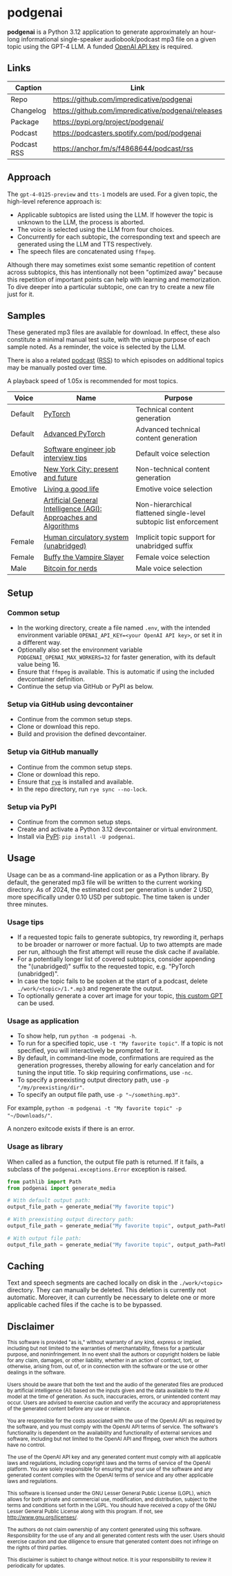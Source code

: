 # podgenai
**podgenai** is a Python 3.12 application to generate approximately an hour-long informational single-speaker audiobook/podcast mp3 file on a given topic using the GPT-4 LLM. A funded [OpenAI API key](https://platform.openai.com/api-keys) is required.

## Links
| Caption     | Link                                               |
|-------------|----------------------------------------------------|
| Repo        | https://github.com/impredicative/podgenai          |
| Changelog   | https://github.com/impredicative/podgenai/releases |
| Package     | https://pypi.org/project/podgenai/                 |
| Podcast     | https://podcasters.spotify.com/pod/podgenai        |
| Podcast RSS | https://anchor.fm/s/f4868644/podcast/rss           |

## Approach
The `gpt-4-0125-preview` and `tts-1` models are used. For a given topic, the high-level reference approach is:

* Applicable subtopics are listed using the LLM. If however the topic is unknown to the LLM, the process is aborted.
* The voice is selected using the LLM from four choices.
* Concurrently for each subtopic, the corresponding text and speech are generated using the LLM and TTS respectively.
* The speech files are concatenated using `ffmpeg`.

Although there may sometimes exist some semantic repetition of content across subtopics, this has intentionally not been "optimized away" because this repetition of important points can help with learning and memorization. To dive deeper into a particular subtopic, one can try to create a new file just for it.

## Samples
These generated mp3 files are available for download. In effect, these also constitute a minimal manual test suite, with the unique purpose of each sample noted. As a reminder, the voice is selected by the LLM.

There is also a related [podcast](https://podcasters.spotify.com/pod/podgenai) ([RSS](https://anchor.fm/s/f4868644/podcast/rss)) to which episodes on additional topics may be manually posted over time.

A playback speed of 1.05x is recommended for most topics.

| Voice   | Name                                                                                                                                          | Purpose                                                           |
|---------|-----------------------------------------------------------------------------------------------------------------------------------------------|-------------------------------------------------------------------|
| Default | [PyTorch](https://mega.nz/file/5Ic21CZK#ovayjipDqYeYaSw9HhRTufjIxIuJr5M8lFq3LNvtEQQ)                                                          | Technical content generation                                      |
| Default | [Advanced PyTorch](https://mega.nz/file/kFsVxSZQ#LFrQVqH-1T1uLHNtgXrjGZYdgcyiE2FCpEu1ztZx3Ak)                                                 | Advanced technical content generation                             |
| Default | [Software engineer job interview tips](https://mega.nz/file/RYtUHboC#Vf6qT_nU3ncXSymHkfmbg4jcg0CHvj020ixmS5pYlxY)                             | Default voice selection                                           |
| Emotive | [New York City: present and future](https://mega.nz/file/gEcBERqL#LCdkwFMCt2L1PdQLpD-6-BZ8VrvalTlZwqrSzNEw5Cc)                                | Non-technical content generation                                  |
| Emotive | [Living a good life](https://mega.nz/file/NNMUFTJT#8ga2REaZaT79-zf83KqBT2tUW8Q8j5sT0WAuxQUEpQ8)                                               | Emotive voice selection                                           |
| Default | [Artificial General Intelligence (AGI): Approaches and Algorithms](https://mega.nz/file/0JkWnDQQ#PSUA5aj0q_yU18T4XsazYZoSG9bqjUi7vCLmjVrY1IA) | Non-hierarchical flattened single-level subtopic list enforcement |
| Female  | [Human circulatory system (unabridged)](https://mega.nz/file/UYt2WLDA#4q-UI8cWffzN0PG8ZGiQK_96dudklBJOfFmpE_3for4)                            | Implicit topic support for unabridged suffix                      |
| Female  | [Buffy the Vampire Slayer](https://mega.nz/file/FddQWRJb#q_3XoTfgsQIvU6oZcJK7Y9or4Tjcx7BK2YLf_whjH4g)                                         | Female voice selection                                            |
| Male    | [Bitcoin for nerds](https://mega.nz/file/QVNyWYrZ#RqKuAcG6LUwOZi20ZBkygRNin9f7rpLBm1xsoILoAFI)                                                | Male voice selection                                              |

## Setup

### Common setup
* In the working directory, create a file named `.env`, with the intended environment variable `OPENAI_API_KEY=<your OpenAI API key>`, or set it in a different way.
* Optionally also set the environment variable `PODGENAI_OPENAI_MAX_WORKERS=32` for faster generation, with its default value being 16.
* Ensure that `ffmpeg` is available. This is automatic if using the included devcontainer definition.
* Continue the setup via GitHub or PyPI as below.

### Setup via GitHub using devcontainer
* Continue from the common setup steps.
* Clone or download this repo.
* Build and provision the defined devcontainer.

### Setup via GitHub manually
* Continue from the common setup steps.
* Clone or download this repo.
* Ensure that [`rye`](https://rye-up.com/) is installed and available.
* In the repo directory, run `rye sync --no-lock`.

### Setup via PyPI
* Continue from the common setup steps.
* Create and activate a Python 3.12 devcontainer or virtual environment.
* Install via [PyPI](https://pypi.org/project/podgenai/): `pip install -U podgenai`.

## Usage
Usage can be as a command-line application or as a Python library. By default, the generated mp3 file will be written to the current working directory. As of 2024, the estimated cost per generation is under 2 USD, more specifically under 0.10 USD per subtopic. The time taken is under three minutes.

### Usage tips
* If a requested topic fails to generate subtopics, try rewording it, perhaps to be broader or narrower or more factual. Up to two attempts are made per run, although the first attempt will reuse the disk cache if available.
* For a potentially longer list of covered subtopics, consider appending the "(unabridged)" suffix to the requested topic, e.g. "PyTorch (unabridged)".
* In case the topic fails to be spoken at the start of a podcast, delete `./work/<topic>/1.*.mp3` and regenerate the output.
* To optionally generate a cover art image for your topic, [this custom GPT](https://chat.openai.com/g/g-SvmRhBwX1-podcast-episode-cover-art) can be used.

### Usage as application
* To show help, run `python -m podgenai -h`.
* To run for a specified topic, use `-t "My favorite topic"`. If a topic is not specified, you will interactively be prompted for it.
* By default, in command-line mode, confirmations are required as the generation progresses, thereby allowing for early cancelation and for tuning the input title. To skip requiring confirmations, use `-nc`.
* To specify a preexisting output directory path, use `-p "/my/preexisting/dir"`.
* To specify an output file path, use `-p "~/something.mp3"`.

For example, `python -m podgenai -t "My favorite topic" -p "~/Downloads/"`.

A nonzero exitcode exists if there is an error.

### Usage as library
When called as a function, the output file path is returned. If it fails, a subclass of the `podgenai.exceptions.Error` exception is raised.

```python
from pathlib import Path
from podgenai import generate_media

# With default output path:
output_file_path = generate_media("My favorite topic")

# With preexisting output directory path:
output_file_path = generate_media("My favorite topic", output_path=Path('/tmp'))

# With output file path:
output_file_path = generate_media("My favorite topic", output_path=Path('~/foo.mp3'))
```

## Caching
Text and speech segments are cached locally on disk in the `./work/<topic>` directory. They can manually be deleted. This deletion is currently not automatic. Moreover, it can currently be necessary to delete one or more applicable cached files if the cache is to be bypassed.

## Disclaimer
<sub>This software is provided "as is," without warranty of any kind, express or implied, including but not limited to the warranties of merchantability, fitness for a particular purpose, and noninfringement. In no event shall the authors or copyright holders be liable for any claim, damages, or other liability, whether in an action of contract, tort, or otherwise, arising from, out of, or in connection with the software or the use or other dealings in the software.</sub>

<sub>Users should be aware that both the text and the audio of the generated files are produced by artificial intelligence (AI) based on the inputs given and the data available to the AI model at the time of generation. As such, inaccuracies, errors, or unintended content may occur. Users are advised to exercise caution and verify the accuracy and appropriateness of the generated content before any use or reliance.</sub>

<sub>You are responsible for the costs associated with the use of the OpenAI API as required by the software, and you must comply with the OpenAI API terms of service. The software's functionality is dependent on the availability and functionality of external services and software, including but not limited to the OpenAI API and ffmpeg, over which the authors have no control.</sub>

<sub>The use of the OpenAI API key and any generated content must comply with all applicable laws and regulations, including copyright laws and the terms of service of the OpenAI platform. You are solely responsible for ensuring that your use of the software and any generated content complies with the OpenAI terms of service and any other applicable laws and regulations.</sub>

<sub>This software is licensed under the GNU Lesser General Public License (LGPL), which allows for both private and commercial use, modification, and distribution, subject to the terms and conditions set forth in the LGPL. You should have received a copy of the GNU Lesser General Public License along with this program. If not, see <http://www.gnu.org/licenses/>.</sub>

<sub>The authors do not claim ownership of any content generated using this software. Responsibility for the use of any and all generated content rests with the user. Users should exercise caution and due diligence to ensure that generated content does not infringe on the rights of third parties.</sub>

<sub>This disclaimer is subject to change without notice. It is your responsibility to review it periodically for updates.</sub>